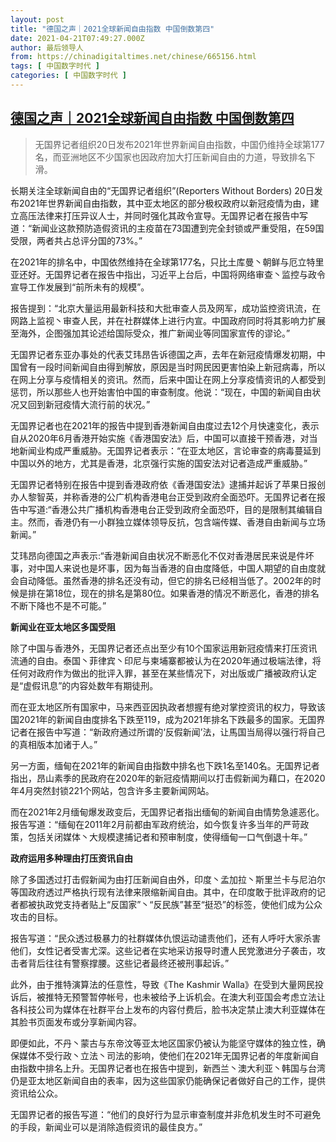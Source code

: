 ```yaml
---
layout: post
title: "德国之声｜2021全球新闻自由指数 中国倒数第四"
date: 2021-04-21T07:49:27.000Z
author: 最后领导人
from: https://chinadigitaltimes.net/chinese/665156.html
tags: [ 中国数字时代 ]
categories: [ 中国数字时代 ]
---
```

<!--1618991367000-->
[德国之声｜2021全球新闻自由指数 中国倒数第四](https://chinadigitaltimes.net/chinese/665156.html)
------

<div>
<blockquote><p>无国界记者组织20日发布2021年世界新闻自由指数，中国仍维持全球第177名，而亚洲地区不少国家也因政府加大打压新闻自由的力道，导致排名下滑。</p></blockquote><p>长期关注全球新闻自由的“无国界记者组织”(Reporters Without Borders) 20日发布2021年世界新闻自由指数，其中亚太地区的部分极权政府以新冠疫情为由，建立高压法律来打压异议人士，并同时强化其政令宣导。无国界记者在报告中写道：“新闻业这款预防造假资讯的主疫苗在73国遭到完全封锁或严重受阻，在59国受限，两者共占总评分国的73%。”</p><p>在2021年的排名中，中国依然维持在全球第177名，只比土库曼丶朝鲜与厄立特里亚还好。无国界记者在报告中指出，习近平上台后，中国将网络审查丶监控与政令宣导工作发展到“前所未有的规模”。</p><p>报告提到：“北京⼤量运⽤最新科技和⼤批审查⼈员及网军，成功监控资讯流，在网路上监视丶审查⼈⺠，并在社群媒体上进⾏内宣。中国政府同时将其影响⼒扩展⾄海外，企图强加其论述给国际受众，推广新闻业等同国家宣传的谬论。”</p><p>无国界记者东亚办事处的代表艾玮昂告诉德国之声，去年在新冠疫情爆发初期，中国曾有一段时间新闻自由得到解放，原因是当时网民因更害怕染上新冠病毒，所以在网上分享与疫情相关的资讯。然而，后来中国让在网上分享疫情资讯的人都受到惩罚，所以那些人也开始害怕中国的审查制度。他说：“现在，中国的新闻自由状况又回到新冠疫情大流行前的状况。”</p><p>无国界记者也在2021年的报告中提到香港新闻自由度过去12个月快速变化，表示自从2020年6月香港开始实施《香港国安法》后，中国可以直接干预香港，对当地新闻业构成严重威胁。无国界记者表示：“在亚太地区，⾔论审查的病毒蔓延到中国以外的地⽅，尤其是香港，北京强⾏实施的国安法对记者造成严重威胁。”</p><p>无国界记者特别在报告中提到香港政府依《香港国安法》逮捕并起诉了苹果日报创办人黎智英，并称香港的公广机构香港电台正受到政府全面恐吓。无国界记者在报告中写道:“香港公共广播机构香港电台正受到政府全面恐吓，目的是限制其编辑自主。然而，香港仍有一小群独立媒体领导反抗，包含端传媒、香港自由新闻与立场新闻。”</p><p>艾玮昂向德国之声表示:“香港新闻自由状况不断恶化不仅对香港居民来说是件坏事，对中国人来说也是坏事，因为每当香港的自由度降低，中国人期望的自由度就会自动降低。虽然香港的排名还没有动，但它的排名已经相当低了。2002年的时候是排在第18位，现在的排名是第80位。如果香港的情况不断恶化，香港的排名不断下降也不是不可能。”</p><p><strong>新闻业在亚太地区多国受阻</strong></p><p>除了中国与香港外，无国界记者还点出至少有10个国家运用新冠疫情来打压资讯流通的自由。泰国丶菲律宾丶印尼与柬埔寨都被认为在2020年通过极端法律，将任何对政府作为做出的批评入罪，甚至在某些情况下，对出版或广播被政府认定是“虚假讯息”的内容处数年有期徒刑。</p><p>而在亚太地区所有国家中，马来西亚因执政者想握有绝对掌控资讯的权力，导致该国2021年的新闻自由度排名下跌至119，成为2021年排名下跌最多的国家。无国界记者在报告中写道：“新政府通过所谓的‘反假新闻’法，让⾺国当局得以强⾏将⾃⼰的真相版本加诸于⼈。”</p><p>另一方面，缅甸在2021年的新闻自由指数中排名也下跌1名至140名。无国界记者指出，昂山素季的民政府在2020年的新冠疫情期间以打击假新闻为藉口，在2020年4月突然封锁221个网站，包含许多主要新闻网站。</p><p>而在2021年2月缅甸爆发政变后，无国界记者指出缅甸的新闻自由情势急遽恶化。报告写道：“缅甸在2011年2⽉前都由军政府统治，如今恢复许多当年的严苛政策，包括关闭媒体丶⼤规模逮捕记者和预审制度，使得缅甸⼀⼝气倒退⼗年。”</p><p><strong>政府运用多种理由打压资讯自由</strong></p><p>除了多国透过打击假新闻为由打压新闻自由外，印度丶孟加拉丶斯里兰卡与尼泊尔等国政府透过严格执行现有法律来限缩新闻自由。其中，在印度敢于批评政府的记者都被执政党支持者贴上“反国家”丶“反⺠族”甚⾄“挺恐”的标签，使他们成为公众攻击的目标。</p><p>报告写道：“⺠众透过极暴⼒的社群媒体仇恨运动谴责他们，还有人呼吁大家杀害他们，女性记者受害尤深。这些记者在实地采访报导时遭人民党激进分⼦袭击，攻击者背后往往有警察撑腰。这些记者最终还被刑事起诉。”</p><p>此外，由于推特演算法的任意性，导致《The Kashmir Walla》在受到大量网民投诉后，被推特无预警暂停帐号，也未被给予上诉机会。在澳大利亚国会考虑立法让各科技公司为媒体在社群平台上发布的内容付费后，脸书决定禁止澳大利亚媒体在其脸书页面发布或分享新闻内容。</p><p>即便如此，不丹丶蒙古与东帝汶等亚太地区国家仍被认为能坚守媒体的独立性，确保媒体不受⾏政丶立法丶司法的影响，使他们在2021年无国界记者的年度新闻自由指数中排名上升。无国界记者也在报告中提到，新西兰丶澳大利亚丶韩国与台湾仍是亚太地区新闻自由的表率，因为这些国家仍能确保记者做好自己的工作，提供资讯给公众。</p><p>无国界记者的报告写道：“他们的良好⾏为显⽰审查制度并非危机发⽣时不可避免的⼿段，新闻业可以是消除造假资讯的最佳良⽅。”</p>
</div>
